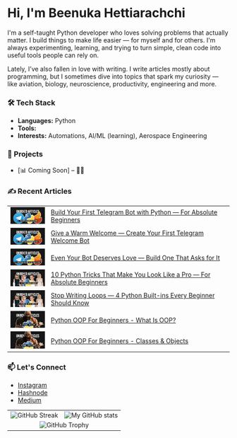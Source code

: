 # Hi, I'm Beenuka Hettiarachchi 


I'm a self-taught Python developer who loves solving problems that actually matter. I build things to make life easier — for myself and for others. I'm always experimenting, learning, and trying to turn simple, clean code into useful tools people can rely on.

Lately, I’ve also fallen in love with writing. I write articles mostly about programming, but I sometimes dive into topics that spark my curiosity — like aviation, biology, neuroscience, productivity, engineering and more.


### 🛠 Tech Stack
- **Languages:** Python
- **Tools:** 
- **Interests:** Automations, AI/ML (learning), Aerospace Engineering



### 📌 Projects  
- [📊 Coming Soon] – 🤫🤐



### ✍️ Recent Articles
<!--
- [Build Your First Telegram Bot with Python — For Absolute Beginners](https://beenuka.hashnode.dev/build-telegram-bot-python)
- [Give a Warm Welcome — Create Your First Telegram Welcome Bot](https://beenuka.hashnode.dev/python-telegram-welcome-bot)-->

<table>
  <tr>
    <td>
      <img src='src/cover-01.jpg' width='100px' alt='Cover 01' href='https://beenuka.hashnode.dev/build-telegram-bot-python'>
    </td>
    <td>
      <a href='https://beenuka.hashnode.dev/build-telegram-bot-python'>
      Build Your First Telegram Bot with Python — For Absolute Beginners
      </a>
    </td>
  </tr>
    <tr>
    <td>
      <img src='src/cover-02.jpg' width='100px' alt='Cover 02' href='https://beenuka.hashnode.dev/python-telegram-welcome-bot'>
    </td>
    <td>
      <a href='https://beenuka.hashnode.dev/python-telegram-welcome-bot'>
      Give a Warm Welcome — Create Your First Telegram Welcome Bot
      </a>
    </td>
  </tr>
  </tr>
    <tr>
    <td>
      <img src='src/cover-03.jpg' width='100px' alt='Cover 03' href='https://beenuka.hashnode.dev/python-telegram-welcome-bot'>
    </td>
    <td>
      <a href='https://beenuka.hashnode.dev/inline-keyboard-telegram-bot-pyrogram'>
      Even Your Bot Deserves Love — Build One That Asks for It
      </a>
    </td>
  </tr>
    </tr>
    <tr>
    <td>
      <img src='src/cover-04.jpg' width='100px' alt='Cover 03' href='https://beenuka.hashnode.dev/10-python-tricks-for-beginners'>
    </td>
    <td>
      <a href='https://beenuka.hashnode.dev/10-python-tricks-for-beginners'>
      10 Python Tricks That Make You Look Like a Pro — For Absolute Beginners
      </a>
    </td>
  </tr>
      <tr>
    <td>
      <img src='src/cover-05.jpg' width='100px' alt='Cover 03' href='https://beenuka.hashnode.dev/python-builtins-for-beginners'>
    </td>
    <td>
      <a href='https://beenuka.hashnode.dev/python-builtins-for-beginners'>
      Stop Writing Loops — 4 Python Built-ins Every Beginner Should Know
      </a>
    </td>
  </tr>
        <tr>
    <td>
      <img src='src/cover-06.jpg' width='100px' alt='Cover 03' href='https://beenuka.hashnode.dev/what-is-python-oop'>
    </td>
    <td>
      <a href='https://beenuka.hashnode.dev/what-is-python-oop'>
          Python OOP For Beginners - What Is OOP?
      </a>
    </td>
  </tr>
        <tr>
    <td>
      <img src='src/cover-07.jpg' width='100px' alt='Cover 03' href='https://beenuka.hashnode.dev/python-oop-classes-and-objects'>
    </td>
    <td>
      <a href='https://beenuka.hashnode.dev/python-oop-classes-and-objects'>
      Python OOP For Beginners - Classes & Objects
      </a>
    </td>
  </tr>
</table>


### 📫 Let's Connect
<!-- LinkedIn: [linkedin.com/in/beenuka-hettiarachchi](https://linkedin.com) *(optional)*
- Telegram: [@your_username](https://t.me/your_username)
- Dev Blog: [yourblog.dev](https://yourblog.dev) *(if available)*
-->
- [Instagram](https://instagram.com/beenuka.hettiarachchi)
- [Hashnode](https://beenuka.hashnode.dev)
- [Medium](https://medium.com/@beenuka.hettiarachchi.net)


<!--

![GitHub Streak](https://streak-stats.demolab.com/?user=beenukahettiarachchi&theme=dark)

![My GitHub stats](https://github-readme-stats.vercel.app/api?username=beenukahettiarachchi&show_icons=True&theme=dark&icon_color=fb8c00&title_color=fb8c00)

-->


<table>
  <tr>
    <td>
      <img src="https://streak-stats.demolab.com/?user=beenukahettiarachchi&theme=dark" alt="GitHub Streak"/>
    </td>
    <td>
      <img src="https://github-readme-stats.vercel.app/api?username=beenukahettiarachchi&show_icons=True&theme=dark&icon_color=fb8c00&title_color=fb8c00" alt="My GitHub stats"/>
    </td>
  </tr>
  <tr>
    <td colspan="2" align="center">
      <img src="https://github-profile-trophy.vercel.app/?username=beenukahettiarachchi" alt="GitHub Trophy"/>
    </td>
  </tr>
</table>